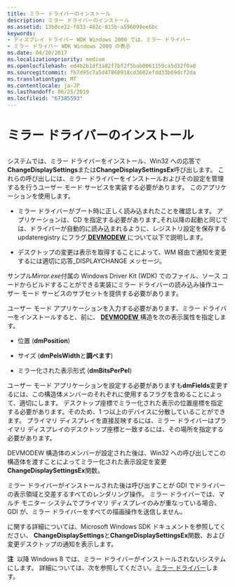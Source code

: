 ```yaml
---
title: ミラー ドライバーのインストール
description: ミラー ドライバーのインストール
ms.assetid: 13b0ce22-f833-482c-815b-a596098ee6bc
keywords:
- ディスプレイ ドライバー WDK Windows 2000 では、ミラー ドライバー
- ミラー ドライバー WDK Windows 2000 の表示
ms.date: 04/20/2017
ms.localizationpriority: medium
ms.openlocfilehash: ed4b2b1df3a82f7bf2f5bab0061159ca5d32f0a0
ms.sourcegitcommit: fb7d95c7a5d47860918cd3602efdd33b69dcf2da
ms.translationtype: MT
ms.contentlocale: ja-JP
ms.lasthandoff: 06/25/2019
ms.locfileid: "67385593"
---
```

# <a name="mirror-driver-installation"></a>ミラー ドライバーのインストール


## <span id="ddk_mirror_driver_installation_gg"></span><span id="DDK_MIRROR_DRIVER_INSTALLATION_GG"></span>


システムでは、ミラー ドライバーをインストール、Win32 への応答で**ChangeDisplaySettings**または**ChangeDisplaySettingsEx**呼び出します。 これらの呼び出しには、ミラー ドライバーをインストールおよびその設定を管理するを行うユーザー モード サービスを実装する必要があります。 このアプリケーションを使用します。

-   ミラー ドライバーがブート時に正しく読み込まれたことを確認します。 アプリケーションは、CD を指定する必要があります\_それ以降の起動と同じでは、ドライバーが自動的に読み込まれるように、レジストリ設定を保存する updateregistry にフラグ[ **DEVMODEW** ](https://docs.microsoft.com/windows/desktop/api/wingdi/ns-wingdi-_devicemodew)について以下で説明します。

-   デスクトップの変更は表示を取得することによって、WM 経由で通知を変更するには適切に応答\_DISPLAYCHANGE メッセージ。

サンプル*Mirror.exe*付属の Windows Driver Kit (WDK) でのファイル、ソース コードからビルドすることができる実装にミラー ドライバーの読み込み操作ユーザー モード サービスのサブセットを提供する必要があります。

ユーザー モード アプリケーションを入力する必要があります、ミラー ドライバーをインストールすると、前に、 [ **DEVMODEW** ](https://docs.microsoft.com/windows/desktop/api/wingdi/ns-wingdi-_devicemodew)構造を次の表示属性を指定します。

-   位置 (**dmPosition**)

-   サイズ (**dmPelsWidth**と**調べます**)

-   ミラー化された表示形式 (**dmBitsPerPel**)

ユーザー モード アプリケーションを設定する必要がありますも**dmFields**変更するには、この構造体メンバーのそれぞれに使用するフラグを含めることによって、適切にします。 デスクトップ座標でミラー化された表示の位置座標を指定する必要があります。そのため、1 つ以上のデバイスに分散していることができます。 プライマリ ディスプレイを直接反映するには、ミラー ドライバーはプライマリ ディスプレイのデスクトップ座標と一致するには、その場所を指定する必要があります。

DEVMODEW 構造体のメンバーが設定された後は、Win32 への呼び出しでこの構造体を渡すことによってミラー化された表示設定を変更**ChangeDisplaySettingsEx**関数。

ミラー ドライバーがインストールされた後は呼び出すことが GDI でドライバーの表示領域と交差するすべてのレンダリング操作。 ミラー ドライバーでは、マルチ モニター システムでプライマリ ディスプレイのみが重なっている場合、GDI が、ミラー ドライバーをすべての描画操作を送信しません。

に関する詳細については、Microsoft Windows SDK ドキュメントを参照してください、 **ChangeDisplaySettings**と**ChangeDisplaySettingsEx**関数、および変更デスクトップの通知を表示します。

**注**  以降 Windows 8 では、ミラー ドライバーがインストールされないシステムにします。 詳細については、次を参照してください。[ミラー ドライバー](mirror-drivers.md)します。

 

 

 





